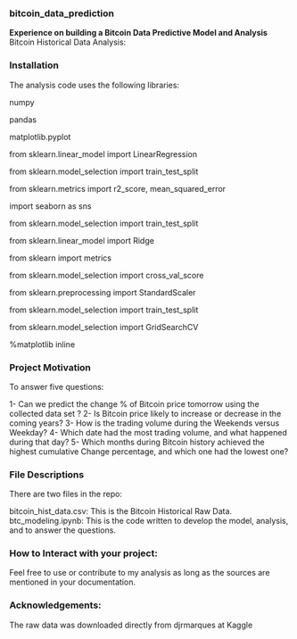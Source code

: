 ### bitcoin_data_prediction
**Experience on building a Bitcoin Data Predictive Model and Analysis**
Bitcoin Historical Data Analysis:

### Installation
The analysis code uses the following libraries:

numpy

pandas

matplotlib.pyplot

from sklearn.linear_model import LinearRegression

from sklearn.model_selection import train_test_split

from sklearn.metrics import r2_score, mean_squared_error

import seaborn as sns

from sklearn.model_selection import train_test_split 

from sklearn.linear_model import Ridge

from sklearn import metrics

from sklearn.model_selection import cross_val_score

from sklearn.preprocessing import StandardScaler

from sklearn.model_selection import train_test_split

from sklearn.model_selection import GridSearchCV

%matplotlib inline

### Project Motivation
To answer five questions:

1- Can we predict the change % of Bitcoin price tomorrow using the collected data set ?
2- Is Bitcoin price likely to increase or decrease in the coming years?
3- How is the trading volume during the Weekends versus Weekday?
4- Which date had the most trading volume, and what happened during that day?
5- Which months during Bitcoin history achieved the highest cumulative Change percentage, and which one had the lowest one?

### File Descriptions
There are two files in the repo:

bitcoin_hist_data.csv: This is the Bitcoin Historical Raw Data.
btc_modeling.ipynb: This is the code written to develop the model, analysis, and to answer the questions.

### How to Interact with your project:
Feel free to use or contribute to my analysis as long as the sources are mentioned in your documentation.

### Acknowledgements:
The raw data was downloaded directly from djrmarques at Kaggle
